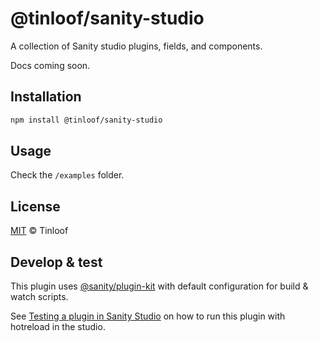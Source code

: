 # @tinloof/sanity-studio

A collection of Sanity studio plugins, fields, and components.

Docs coming soon.

## Installation

```sh
npm install @tinloof/sanity-studio
```

## Usage

Check the `/examples` folder.


## License

[MIT](LICENSE) © Tinloof

## Develop & test

This plugin uses [@sanity/plugin-kit](https://github.com/sanity-io/plugin-kit)
with default configuration for build & watch scripts.

See [Testing a plugin in Sanity Studio](https://github.com/sanity-io/plugin-kit#testing-a-plugin-in-sanity-studio)
on how to run this plugin with hotreload in the studio.
